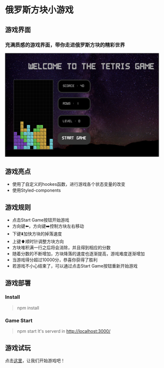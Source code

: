 # 俄罗斯方块小游戏

## 游戏界面
### 充满质感的游戏界面，带你走进俄罗斯方块的精彩世界
![Tetris](https://github.com/caohuijun2018/react-tetris/blob/main/src/view.png)

## 游戏亮点
* 使用了自定义的hookes函数，进行游戏各个状态变量的改变
* 使用Styled-components

## 游戏规则
* 点击Start Game按钮开始游戏
* 方向键⬅️，方向键➡️控制方块左右移动
* 下键⬇️加快方块的掉落速度
* 上键⬆️顺时针调整方块方向
* 方块堆积满一行之后将会消除，并且得到相应的分数
* 随着分数的不断增加，方块降落的速度也逐渐提高，游戏难度逐渐增加
* 当游戏得分超过10000分，恭喜你获得了胜利
* 若游戏不小心结束了，可以通过点击Start Game按钮重新开始游戏

## 游戏部署
### Install
 > npm install

### Game Start
 > npm start
It's serverd in [http://localhost:3000/](http://localhost:3000/)

## 游戏试玩
点击[这里](https://react-tetris.hi-hi.cn/)，让我们开始游戏吧！